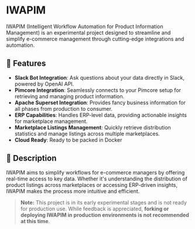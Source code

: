 # IWAPIM

IWAPIM (Intelligent Workflow Automation for Product Information Management) is an experimental project designed to streamline and simplify e-commerce management through cutting-edge integrations and automation.

## 🚀 Features
- **Slack Bot Integration**: Ask questions about your data directly in Slack, powered by OpenAI API.
- **Pimcore Integration**: Seamlessly connects to your Pimcore setup for retrieving and managing product information.
- **Apache Superset Integration**: Provides fancy business information for all phases from production to consumer.
- **ERP Capabilities**: Handles ERP-level data, providing actionable insights for marketplace management.
- **Marketplace Listings Management**: Quickly retrieve distribution statistics and manage listings across multiple marketplaces.
- **Cloud Ready**: Ready to be packed in Docker

## 📖 Description
IWAPIM aims to simplify workflows for e-commerce managers by offering real-time access to key data. Whether it's understanding the distribution of product listings across marketplaces or accessing ERP-driven insights, IWAPIM makes the process more intuitive and efficient.

> **Note:** This project is in its early experimental stages and is not ready for production use. While feedback is appreciated, **forking or deploying IWAPIM in production environments is not recommended at this time**.

